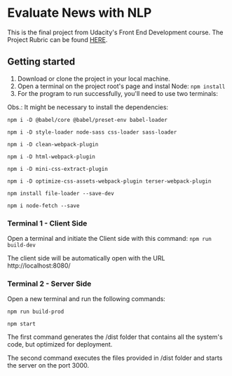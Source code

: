# Evaluate News with NLP

This is the final project from Udacity's Front End Development course. The Project Rubric can be found [HERE](https://review.udacity.com/#!/rubrics/2669/view).


## Getting started

1. Download or clone the project in your local machine.
2. Open a terminal on the project root's page and instal Node:
`npm install`
3. For the program to run successfully, you'll need to use two terminals:

Obs.: It might be necessary to install the dependencies:

`npm i -D @babel/core @babel/preset-env babel-loader`

`npm i -D style-loader node-sass css-loader sass-loader`

`npm i -D clean-webpack-plugin`

`npm i -D html-webpack-plugin`

`npm i -D mini-css-extract-plugin`

`npm i -D optimize-css-assets-webpack-plugin terser-webpack-plugin`

`npm install file-loader --save-dev`

`npm i node-fetch --save`

### Terminal 1 - Client Side

Open a terminal and initiate the Client side with this command: `npm run build-dev`

The client side will be automatically open with the URL http://localhost:8080/



### Terminal 2 - Server Side

Open a new terminal and run the following commands:

`npm run build-prod`

`npm start`

The first command generates the /dist folder that contains all the system's code, but optimized for deployment.

The second command executes the files provided in /dist folder and starts the server on the port 3000.

